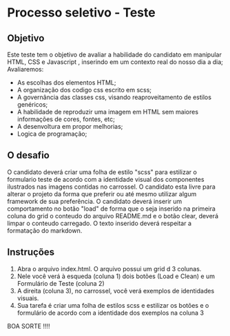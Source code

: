 # Processo seletivo - Teste

## Objetivo
Este teste tem o objetivo de avaliar a habilidade do candidato em manipular HTML, CSS e Javascript , inserindo em um contexto real do nosso dia a dia;
Avaliaremos:
- As escolhas dos elementos HTML;
- A organização dos codigo css escrito em scss;
- A governância das classes css, visando reaproveitamento de estilos genéricos;
- A habilidade de reproduzir uma imagem em HTML sem maiores informações de cores, fontes, etc;
- A desenvoltura em propor melhorias;
- Logica de programação;

## O desafio
O candidato deverá criar uma folha de estilo "scss" para estilizar o formulario teste de acordo com a identidade visual dos componentes ilustrados nas imagens contidas no carrossel.
O candidato esta livre para alterar o projeto da forma que preferir ou até mesmo utilizar algum framework de sua preferência.
O candidato deverá inserir um comportamento no botão "load" de forma que o seja inserido na primeira coluna do grid o conteudo do arquivo README.md e o botão clear, deverá limpar o conteudo carregado. 
O texto inserido deverá respeitar a formatação do markdown.

## Instruções
1. Abra o arquivo index.html. O arquivo possui um grid d 3 colunas.
2. Nele você verá à esqueda (coluna 1) dois botões (Load e Clean) e um Formulário de Teste (coluna 2)
3. A direita (coluna 3), no carrossel, você verá exemplos de identidades visuais.
4. Sua tarefa é criar uma folha de estilos scss e estilizar os botões e o formulário de acordo com a identidade dos exemplos na coluna 3

BOA SORTE !!!!